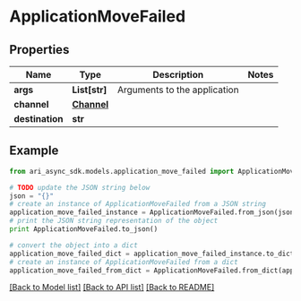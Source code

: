 # ApplicationMoveFailed


## Properties
Name | Type | Description | Notes
------------ | ------------- | ------------- | -------------
**args** | **List[str]** | Arguments to the application | 
**channel** | [**Channel**](Channel.md) |  | 
**destination** | **str** |  | 

## Example

```python
from ari_async_sdk.models.application_move_failed import ApplicationMoveFailed

# TODO update the JSON string below
json = "{}"
# create an instance of ApplicationMoveFailed from a JSON string
application_move_failed_instance = ApplicationMoveFailed.from_json(json)
# print the JSON string representation of the object
print ApplicationMoveFailed.to_json()

# convert the object into a dict
application_move_failed_dict = application_move_failed_instance.to_dict()
# create an instance of ApplicationMoveFailed from a dict
application_move_failed_from_dict = ApplicationMoveFailed.from_dict(application_move_failed_dict)
```
[[Back to Model list]](../README.md#documentation-for-models) [[Back to API list]](../README.md#documentation-for-api-endpoints) [[Back to README]](../README.md)


